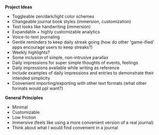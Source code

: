 **Project Ideas**

- Toggleable zen/dark/light color schemes
- Changeable journal book styles (immersion, customization)
- Text looks like handwriting (immersion)
- Expandable + highly customizable analytics
- Voice-to-text journaling
- Gentle reminders to keep daily streak going (how do other 'game-ified' apps encourage users to keep streaks?)
- Weekly highlights?
- Some inclusion of simple, non-intrusive parallax
- Daily impressions for super simple thoughts of events, feelings
- Daily impressions available while writing as reference 
- Include examples of daily impressions and entries to demonstrate their intended simplicity
- Convenient importing/exporting with other text formats (what other formats would ppl want?)

**General Principles**

- Minimal
- Customizable
- Low friction
- Immersive (feels like using a more convenient version of a real journal)
- Think about what I would find convenient in a journal